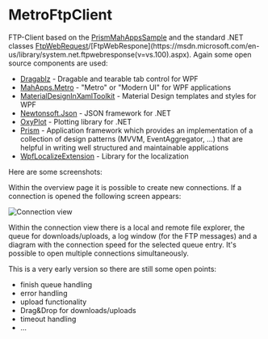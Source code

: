 # MetroFtpClient

FTP-Client based on the [PrismMahAppsSample](https://github.com/steve600/PrismMahAppsSample) and the standard .NET classes [FtpWebRequest](https://msdn.microsoft.com/en-us/library/system.net.ftpwebrequest(v=vs.100).aspx)/[FtpWebRespone](https://msdn.microsoft.com/en-us/library/system.net.ftpwebresponse(v=vs.100).aspx). Again some open source components are used:

* [Dragablz](https://github.com/ButchersBoy/Dragablz) - Dragable and tearable tab control for WPF
* [MahApps.Metro](https://github.com/MahApps/MahApps.Metro) - "Metro" or "Modern UI" for WPF applications
* [MaterialDesignInXamlToolkit](https://github.com/ButchersBoy/MaterialDesignInXamlToolkit) - Material Design templates and styles for WPF
* [Newtonsoft.Json](https://github.com/JamesNK/Newtonsoft.Json) - JSON framework for .NET
* [OxyPlot](https://github.com/oxyplot/oxyplot) - Plotting library for .NET
* [Prism](https://github.com/PrismLibrary/Prism) - Application framework which provides an implementation of a collection of design patterns (MVVM, EventAggregator, ...) that are helpful in writing well structured and maintainable applications
* [WpfLocalizeExtension](https://github.com/SeriousM/WPFLocalizationExtension) - Library for the localization

Here are some screenshots:

Within the overview page it is possible to create new connections. If a connection is opened the following screen appears:

![Connection view](http://csharp-blog.de/wp-content/uploads/2016/07/MetroFtpClient_02.png)

Within the connection view there is a local and remote file explorer, the queue for downloads/uploads, a log window (for the FTP messages) and a diagram with the connection speed for the selected queue entry. It's possible to open multiple connections simultaneously.

This is a very early version so there are still some open points:

* finish queue handling
* error handling
* upload functionality
* Drag&Drop for downloads/uploads
* timeout handling
* ...


